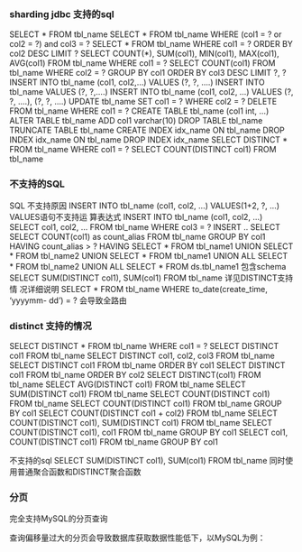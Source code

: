
### sharding jdbc 支持的sql
SELECT * FROM tbl_name
SELECT * FROM tbl_name WHERE (col1 = ? or col2 = ?) and col3 = ?
SELECT * FROM tbl_name WHERE col1 = ? ORDER BY col2 DESC LIMIT ?
SELECT COUNT(*), SUM(col1), MIN(col1), MAX(col1), AVG(col1) FROM tbl_name
WHERE col1 = ?
SELECT COUNT(col1) FROM tbl_name WHERE col2 = ? GROUP BY col1 ORDER
BY col3 DESC LIMIT ?, ?
INSERT INTO tbl_name (col1, col2,…) VALUES (?, ?, ….)
INSERT INTO tbl_name VALUES (?, ?,….)
INSERT INTO tbl_name (col1, col2, …) VALUES (?, ?, ….), (?, ?, ….)
UPDATE tbl_name SET col1 = ? WHERE col2 = ?
DELETE FROM tbl_name WHERE col1 = ?
CREATE TABLE tbl_name (col1 int, …)
ALTER TABLE tbl_name ADD col1 varchar(10)
DROP TABLE tbl_name
TRUNCATE TABLE tbl_name
CREATE INDEX idx_name ON tbl_name
DROP INDEX idx_name ON tbl_name
DROP INDEX idx_name
SELECT DISTINCT * FROM tbl_name WHERE col1 = ?
SELECT COUNT(DISTINCT col1) FROM tbl_name


### 不支持的SQL
SQL 不支持原因
INSERT INTO tbl_name (col1, col2, …) VALUES(1+2, ?, …)
VALUES语句不支持运
算表达式
INSERT INTO tbl_name (col1, col2, …) SELECT col1, col2, …
FROM tbl_name WHERE col3 = ?
INSERT .. SELECT
SELECT COUNT(col1) as count_alias FROM tbl_name GROUP BY
col1 HAVING count_alias > ?
HAVING
SELECT * FROM tbl_name1 UNION SELECT * FROM tbl_name2 UNION
SELECT * FROM tbl_name1 UNION ALL SELECT * FROM
tbl_name2
UNION ALL
SELECT * FROM ds.tbl_name1 包含schema
SELECT SUM(DISTINCT col1), SUM(col1) FROM tbl_name
详见DISTINCT支持情
况详细说明
SELECT * FROM tbl_name WHERE to_date(create_time, ‘yyyymm-
dd’) = ?
会导致全路由

### distinct 支持的情况


SELECT DISTINCT * FROM tbl_name WHERE col1 = ?
SELECT DISTINCT col1 FROM tbl_name
SELECT DISTINCT col1, col2, col3 FROM tbl_name
SELECT DISTINCT col1 FROM tbl_name ORDER BY col1
SELECT DISTINCT col1 FROM tbl_name ORDER BY col2
SELECT DISTINCT(col1) FROM tbl_name
SELECT AVG(DISTINCT col1) FROM tbl_name
SELECT SUM(DISTINCT col1) FROM tbl_name
SELECT COUNT(DISTINCT col1) FROM tbl_name
SELECT COUNT(DISTINCT col1) FROM tbl_name GROUP BY col1
SELECT COUNT(DISTINCT col1 + col2) FROM tbl_name
SELECT COUNT(DISTINCT col1), SUM(DISTINCT col1) FROM tbl_name
SELECT COUNT(DISTINCT col1), col1 FROM tbl_name GROUP BY col1
SELECT col1, COUNT(DISTINCT col1) FROM tbl_name GROUP BY col1

不支持的sql
SELECT SUM(DISTINCT col1), SUM(col1) FROM tbl_name   同时使用普通聚合函数和DISTINCT聚合函数

### 分页
完全支持MySQL的分页查询

查询偏移量过大的分页会导致数据库获取数据性能低下，以MySQL为例：



